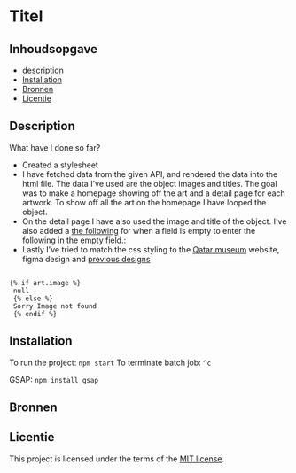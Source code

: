 

# Titel
<!-- Geef je project een titel en schrijf in één zin wat het is -->

## Inhoudsopgave

  * [description](#Description)
  * [Installation](#installation)
  * [Bronnen](#bronnen)
  * [Licentie](#licentie)

## Description
What have I done so far?
* Created a stylesheet
* I have fetched data from the given API, and rendered the data into the html file. The data I've used are the object images and titles.
The goal was to make a homepage showing off the art and a detail page for each artwork. To show off all the art on the homepage I have looped
the object. 
* On the detail page I have also used the image and title of the object. I've also added a [the following](https://github.com/Tindyy/server-side-rendering-server-side-website/blob/5f7dda844ec5e80430b2f30a2e72044bd664d9d1/views/artObjectDetail.liquid#L8-L12) for when a field is empty to enter 
the following in the empty field.:
* Lastly I've tried to match the css styling to the [Qatar museum](https://qm.org.qa/en/) website, figma design and [previous designs](https://github.com/fdnd-agency/fabrique/tree/design-challenge?tab=readme-ov-file#studentenwerk)

```

{% if art.image %}
 null
 {% else %}
 Sorry Image not found
 {% endif %}

 ```

      

## Installation
To run the project: `npm start`
To terminate batch job: `^c` 

GSAP: `npm install gsap`
## Bronnen

## Licentie

This project is licensed under the terms of the [MIT license](./LICENSE).
